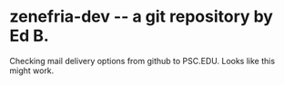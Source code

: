 # zenefria-dev -- a git repository by Ed B.

Checking mail delivery options from github to PSC.EDU.
Looks like this might work.
